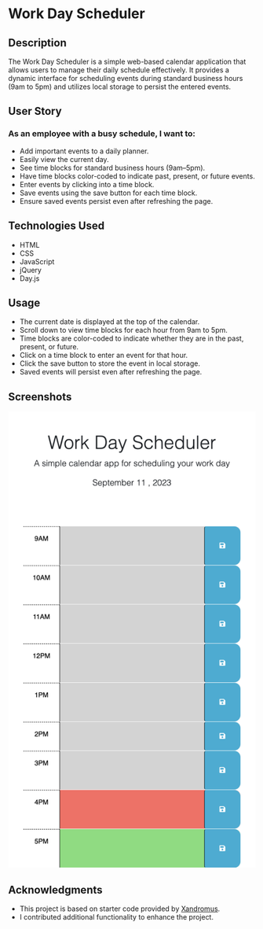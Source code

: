 # Work Day Scheduler

## Description

The Work Day Scheduler is a simple web-based calendar application that allows users to manage their daily schedule effectively. It provides a dynamic interface for scheduling events during standard business hours (9am to 5pm) and utilizes local storage to persist the entered events.

## User Story

### As an employee with a busy schedule, I want to:

- Add important events to a daily planner.
- Easily view the current day.
- See time blocks for standard business hours (9am–5pm).
- Have time blocks color-coded to indicate past, present, or future events.
- Enter events by clicking into a time block.
- Save events using the save button for each time block.
- Ensure saved events persist even after refreshing the page.

## Technologies Used

- HTML
- CSS
- JavaScript
- jQuery
- Day.js

## Usage

- The current date is displayed at the top of the calendar.
- Scroll down to view time blocks for each hour from 9am to 5pm.
- Time blocks are color-coded to indicate whether they are in the past, present, or future.
- Click on a time block to enter an event for that hour.
- Click the save button to store the event in local storage.
- Saved events will persist even after refreshing the page.

## Screenshots

![Screenshot of the Work Day Scheduler](Assets/nodess.png)

## Acknowledgments

- This project is based on starter code provided by [Xandromus](https://github.com/Xandromus).
- I contributed additional functionality to enhance the project.


